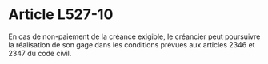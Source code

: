 # Article L527-10

En cas de non-paiement de la créance exigible, le créancier peut poursuivre la réalisation de son gage dans les conditions prévues aux articles 2346 et 2347 du code civil.